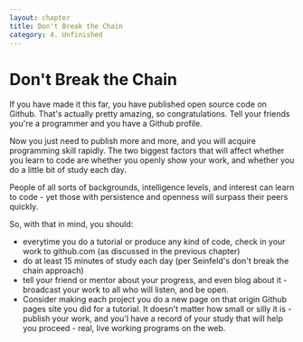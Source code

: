 ```yaml
---
layout: chapter
title: Don't Break the Chain
category: 4. Unfinished
---
```


# Don't Break the Chain

If you have made it this far, you have published open source code on Github.
That's actually pretty amazing, so congratulations. Tell your friends you're a
programmer and you have a Github profile.

Now you just need to publish more and more, and you will acquire programming
skill rapidly. The two biggest factors that will affect whether you learn to
code are whether you openly show your work, and whether you do a little bit of
study each day.

People of all sorts of backgrounds, intelligence levels, and interest can
learn to code - yet those with persistence and openness will surpass their
peers quickly.

So, with that in mind, you should:

  * everytime you do a tutorial or produce any kind of code, check in your work to github.com (as discussed in the previous chapter)
  * do at least 15 minutes of study each day (per Seinfeld's don't break the chain approach)
  * tell your friend or mentor about your progress, and even blog about it - broadcast your work to all who will listen, and be open.
  * Consider making each project you do a new page on that origin Github pages site you did for a tutorial. It doesn't matter how small or silly it is - publish your work, and you'l have a record of your study that will help you proceed - real, live working programs on the web. 

